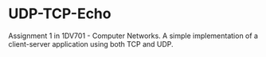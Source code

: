 # UDP-TCP-Echo
Assignment 1 in 1DV701 - Computer Networks. A simple implementation of a client-server application using both TCP and UDP.

